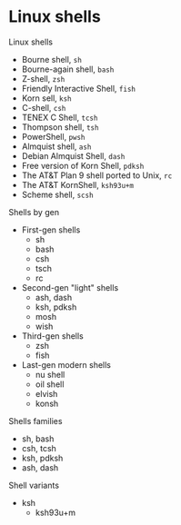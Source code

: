 # Linux shells


Linux shells
- Bourne shell, `sh`
- Bourne-again shell, `bash`
- Z-shell, `zsh`
- Friendly Interactive Shell, `fish`
- Korn sell, `ksh`
- C-shell, `csh`
- TENEX C Shell, `tcsh`
- Thompson shell, `tsh`
- PowerShell, `pwsh`
- Almquist shell, `ash`
- Debian Almquist Shell, `dash`
- Free version of Korn Shell, `pdksh`
- The AT&T Plan 9 shell ported to Unix, `rc`
- The AT&T KornShell, `ksh93u+m`
- Scheme shell, `scsh`


Shells by gen
- First-gen shells
  - sh
  - bash
  - csh
  - tsch
  - rc
- Second-gen "light" shells
  - ash, dash
  - ksh, pdksh
  - mosh
  - wish
- Third-gen shells
  - zsh
  - fish
- Last-gen modern shells
  - nu shell
  - oil shell
  - elvish
  - konsh


Shells families
- sh, bash
- csh, tcsh
- ksh, pdksh
- ash, dash

Shell variants
- ksh
  - ksh93u+m
  